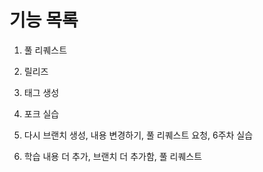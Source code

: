 # 기능 목록
1. 풀 리퀘스트
2. 릴리즈
3. 태그 생성
4. 포크 실습

5. 다시 브랜치 생성, 내용 변경하기, 풀 리퀘스트 요청, 6주차 실습

6. 학습 내용 더 추가, 브랜치 더 추가함, 풀 리퀘스트

